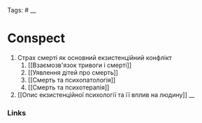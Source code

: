 Tags: #
__
# Conspect

1. Страх смерті як основний екзистенційний конфлікт
	1. [[Взаємозв'язок тривоги і смерті]]
	2.  [[Уявлення дітей про смерть]]
	3. [[Смерть та психопатологія]]
	4. [[Смерть та психотерапія]]
2. [[Опис екзистенційної психології та її вплив на людину]]
__
### Links
